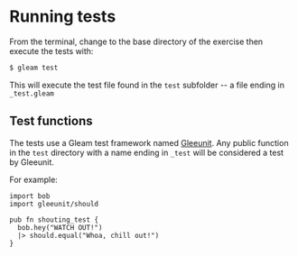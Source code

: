 # Running tests

From the terminal, change to the base directory of the exercise then execute the tests with:

```bash
$ gleam test
```

This will execute the test file found in the `test` subfolder -- a file ending in `_test.gleam`

## Test functions

The tests use a Gleam test framework named [Gleeunit](https://github.com/lpil/gleeunit).
Any public function in the `test` directory with a name ending in `_test` will be
considered a test by Gleeunit.

For example:

```gleam
import bob
import gleeunit/should

pub fn shouting_test {
  bob.hey("WATCH OUT!")
  |> should.equal("Whoa, chill out!")
}
```
